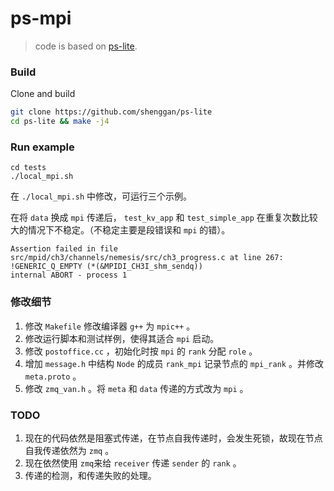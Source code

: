 # ps-mpi

> code is based on [ps-lite](https://github.com/dmlc/ps-lite). 

### Build

Clone and build

```bash
git clone https://github.com/shenggan/ps-lite
cd ps-lite && make -j4
```

### Run example

```shell
cd tests
./local_mpi.sh
```

在 `./local_mpi.sh` 中修改，可运行三个示例。

在将 `data` 换成 `mpi` 传递后， `test_kv_app` 和 `test_simple_app` 在重复次数比较大的情况下不稳定。（不稳定主要是段错误和 `mpi` 的错）。

```shell
Assertion failed in file src/mpid/ch3/channels/nemesis/src/ch3_progress.c at line 267: !GENERIC_Q_EMPTY (*(&MPIDI_CH3I_shm_sendq))
internal ABORT - process 1
```

### 修改细节

1. 修改 `Makefile` 修改编译器 `g++` 为 `mpic++` 。
2. 修改运行脚本和测试样例，使得其适合 `mpi` 启动。
3. 修改 `postoffice.cc` ，初始化时按 `mpi` 的 `rank` 分配 `role` 。
4. 增加 `message.h` 中结构 `Node` 的成员 `rank_mpi` 记录节点的 `mpi_rank` 。并修改 `meta.proto` 。
5. 修改 `zmq_van.h` 。将 `meta` 和 `data` 传递的方式改为 `mpi` 。

### TODO

1. 现在的代码依然是阻塞式传递，在节点自我传递时，会发生死锁，故现在节点自我传递依然为 `zmq` 。
2. 现在依然使用 `zmq`来给 `receiver` 传递 `sender` 的 `rank`  。
3. 传递的检测，和传递失败的处理。